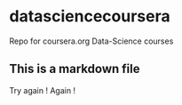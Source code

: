 datasciencecoursera
===================

Repo for coursera.org Data-Science courses

## This is a markdown file

Try again !
Again !
